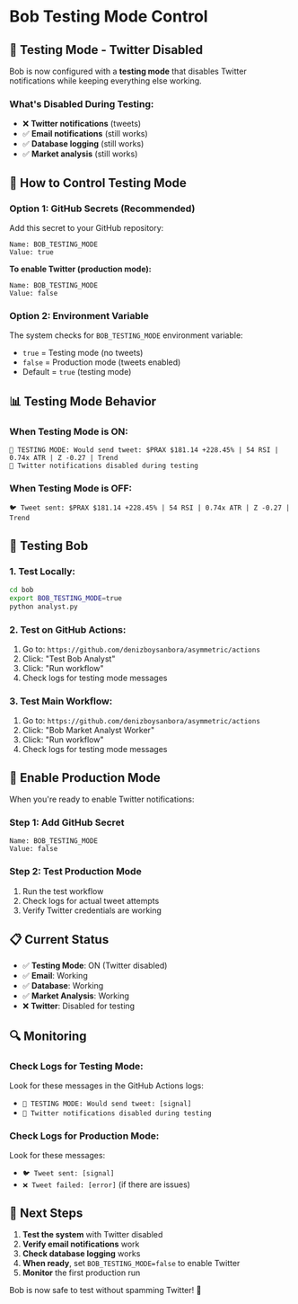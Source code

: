# Bob Testing Mode Control

## 🧪 **Testing Mode - Twitter Disabled**

Bob is now configured with a **testing mode** that disables Twitter notifications while keeping everything else working.

### **What's Disabled During Testing:**
- ❌ **Twitter notifications** (tweets)
- ✅ **Email notifications** (still works)
- ✅ **Database logging** (still works)
- ✅ **Market analysis** (still works)

## 🔧 **How to Control Testing Mode**

### **Option 1: GitHub Secrets (Recommended)**
Add this secret to your GitHub repository:

```
Name: BOB_TESTING_MODE
Value: true
```

**To enable Twitter (production mode):**
```
Name: BOB_TESTING_MODE
Value: false
```

### **Option 2: Environment Variable**
The system checks for `BOB_TESTING_MODE` environment variable:
- `true` = Testing mode (no tweets)
- `false` = Production mode (tweets enabled)
- Default = `true` (testing mode)

## 📊 **Testing Mode Behavior**

### **When Testing Mode is ON:**
```
🧪 TESTING MODE: Would send tweet: $PRAX $181.14 +228.45% | 54 RSI | 0.74x ATR | Z -0.27 | Trend
🧪 Twitter notifications disabled during testing
```

### **When Testing Mode is OFF:**
```
🐦 Tweet sent: $PRAX $181.14 +228.45% | 54 RSI | 0.74x ATR | Z -0.27 | Trend
```

## 🧪 **Testing Bob**

### **1. Test Locally:**
```bash
cd bob
export BOB_TESTING_MODE=true
python analyst.py
```

### **2. Test on GitHub Actions:**
1. Go to: `https://github.com/denizboysanbora/asymmetric/actions`
2. Click: "Test Bob Analyst"
3. Click: "Run workflow"
4. Check logs for testing mode messages

### **3. Test Main Workflow:**
1. Go to: `https://github.com/denizboysanbora/asymmetric/actions`
2. Click: "Bob Market Analyst Worker"
3. Click: "Run workflow"
4. Check logs for testing mode messages

## 🚀 **Enable Production Mode**

When you're ready to enable Twitter notifications:

### **Step 1: Add GitHub Secret**
```
Name: BOB_TESTING_MODE
Value: false
```

### **Step 2: Test Production Mode**
1. Run the test workflow
2. Check logs for actual tweet attempts
3. Verify Twitter credentials are working

## 📋 **Current Status**

- ✅ **Testing Mode**: ON (Twitter disabled)
- ✅ **Email**: Working
- ✅ **Database**: Working
- ✅ **Market Analysis**: Working
- ❌ **Twitter**: Disabled for testing

## 🔍 **Monitoring**

### **Check Logs for Testing Mode:**
Look for these messages in the GitHub Actions logs:
- `🧪 TESTING MODE: Would send tweet: [signal]`
- `🧪 Twitter notifications disabled during testing`

### **Check Logs for Production Mode:**
Look for these messages:
- `🐦 Tweet sent: [signal]`
- `❌ Tweet failed: [error]` (if there are issues)

## 🎯 **Next Steps**

1. **Test the system** with Twitter disabled
2. **Verify email notifications** work
3. **Check database logging** works
4. **When ready**, set `BOB_TESTING_MODE=false` to enable Twitter
5. **Monitor** the first production run

Bob is now safe to test without spamming Twitter! 🧪
